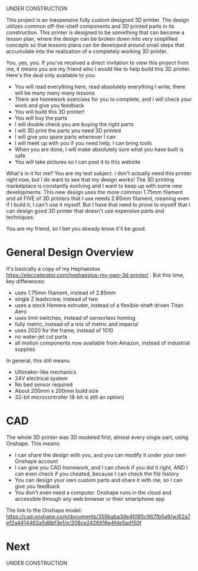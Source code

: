 UNDER CONSTRUCTION

This project is an inexpensive fully custom designed 3D printer. The design utilizes common off-the-shelf components and 3D printed parts in its construction. This printer is designed to be something that can become a lesson plan, where the design can be broken down into very simplified concepts so that lessons plans can be developed around small steps that accumulate into the realization of a completely working 3D printer.

You, yes, you. If you've received a direct invitation to view this project from me, it means you are my friend who I would like to help build this 3D printer. Here's the deal only available to you:

 * You will read everything here, read absolutely everything I write, there will be many many many lessons
 * There are homework exercises for you to complete, and I will check your work and give you feedback
 * You will build this 3D printer!
 * You will buy the parts
 * I will double check you are buying the right parts
 * I will 3D print the parts you need 3D printed
 * I will give you spare parts whenever I can
 * I will meet up with you if you need help, I can bring tools
 * When you are done, I will make absolutely sure what you have built is safe
 * You will take pictures so I can post it to this website

What's in it for me? You are my test subject. I don't actually need this printer right now, but I do want to see that my design works! The 3D printing marketplace is constantly evolving and I want to keep up with some new developments. This new design uses the more common 1.75mm filament and all FIVE of 3D printers that I use needs 2.85mm filament, meaning even if I build it, I can't use it myself. But I have that need to prove to myself that I can design good 3D printer that doesn't use expensive parts and techniques.

You are my friend, so I bet you already know it'll be good.

General Design Overview
=======================

It's basically a copy of my Hephaestus https://eleccelerator.com/hephaestus-my-own-3d-printer/ . But this time, key differences:

 * uses 1.75mm filament, instead of 2.85mm
 * single Z leadscrew, instead of two
 * uses a stock Hemera extruder, instead of a flexible-shaft driven Titan Aero
 * uses limit switches, instead of sensorless homing
 * fully metric, instead of a mix of metric and imperial
 * uses 2020 for the frame, instead of 1010
 * no water-jet cut parts
 * all motion components now available from Amazon, instead of industrial supplies

In general, this still means:

 * Ultimaker-like mechanics
 * 24V electrical system
 * No bed sensor required
 * About 200mm x 200mm build size
 * 32-bit microcontroller (8-bit is still an option)

CAD
===

The whole 3D printer was 3D modeled first, almost every single part, using Onshape. This means:

 * I can share the design with you, and you can modify it under your own Onshape account
 * I can give you CAD homework, and I can check if you did it right, AND I can even check if you cheated, because I can check the file history
 * You can design your own custom parts and share it with me, so I can give you feedback
 * You don't even need a computer. Onshape runs in the cloud and accessible through any web browser or their smartphone app

The link to the Onshape model: https://cad.onshape.com/documents/359baba3de4f085c967fb5a9/w/62a7ef2a4414462a5d8bf3e1/e/208ce2426916e4fde5ad150f

Next
====

UNDER CONSTRUCTION
